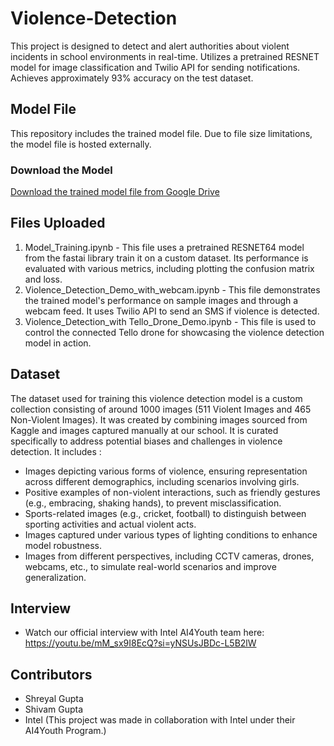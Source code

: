 # Violence-Detection
 This project is designed to detect and alert authorities about violent incidents in school environments in real-time. Utilizes a pretrained RESNET model for image classification and Twilio API for sending notifications. Achieves approximately 93% accuracy on the test dataset.

## Model File

This repository includes the trained model file. Due to file size limitations, the model file is hosted externally.

### Download the Model
[Download the trained model file from Google Drive](https://drive.google.com/file/d/1EemWJT1E76BVUXj1xRK1EkKWmtQBAzQi/view?usp=drive_link)

## Files Uploaded

1. Model_Training.ipynb - This file uses a pretrained RESNET64 model from the fastai library train it on a custom dataset. Its performance is evaluated with various metrics, including plotting the confusion matrix and loss.
2. Violence_Detection_Demo_with_webcam.ipynb - This file demonstrates the trained model's performance on sample images and through a webcam feed. It uses Twilio API to send an SMS if violence is detected.
3. Violence_Detection_with Tello_Drone_Demo.ipynb - This file is used to control the connected Tello drone for showcasing the violence detection model in action.

## Dataset

The dataset used for training this violence detection model is a custom collection consisting of around 1000 images (511 Violent Images and 465 Non-Violent Images). It was created by combining images sourced from Kaggle and images captured manually at our school. It is curated specifically to address potential biases and challenges in violence detection. It includes :

- Images depicting various forms of violence, ensuring representation across different demographics, including scenarios involving girls.
- Positive examples of non-violent interactions, such as friendly gestures (e.g., embracing, shaking hands), to prevent misclassification.
- Sports-related images (e.g., cricket, football) to distinguish between sporting activities and actual violent acts.
- Images captured under various types of lighting conditions to enhance model robustness.
- Images from different perspectives, including CCTV cameras, drones, webcams, etc., to simulate real-world scenarios and improve generalization.

## Interview

- Watch our official interview with Intel AI4Youth team here: https://youtu.be/mM_sx9I8EcQ?si=yNSUsJBDc-L5B2lW

## Contributors
- Shreyal Gupta
- Shivam Gupta
- Intel (This project was made in collaboration with Intel under their AI4Youth Program.)
